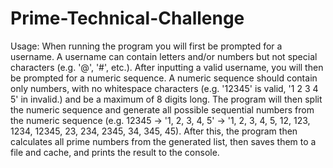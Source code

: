 # Prime-Technical-Challenge
Usage: When running the program you will first be prompted for a username. A username can contain letters and/or numbers but
not special characters (e.g. '@', '#', etc.). After inputting a valid username, you will then be prompted for a numeric sequence.
A numeric sequence should contain only numbers, with no whitespace characters (e.g. '12345' is valid, '1 2 3 4 5' in invalid.)
and be a maximum of 8 digits long. The program will then split the numeric sequence and generate all possible sequential numbers 
from the numeric sequence (e.g. 12345 -> '1, 2, 3, 4, 5' -> '1, 2, 3, 4, 5, 12, 123, 1234, 12345, 23, 234, 2345, 34, 345, 45). 
After this, the program then calculates all prime numbers from the generated list, then saves them to a file and cache, 
and prints the result to the console.